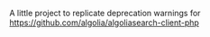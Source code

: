 A little project to replicate deprecation warnings for https://github.com/algolia/algoliasearch-client-php
